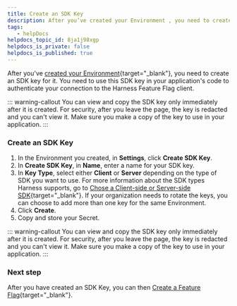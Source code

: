 ```yaml
---
title: Create an SDK Key
description: After you’ve created your Environment , you need to create an SDK key for it. You need to use this SDK key in your application’s code to authenticate your connection to the Harness Feature Flag clien…
tags: 
   - helpDocs
helpdocs_topic_id: 8ja1j98xgp
helpdocs_is_private: false
helpdocs_is_published: true
---
```


After you've [created your
Environment](create-an-environment.md){target="_blank"},
you need to create an SDK key for it. You need to use this SDK key in
your application's code to authenticate your connection to the Harness
Feature Flag client. 

::: warning-callout
You can view and copy the SDK key only immediately after it is created.
For security, after you leave the page, the key is redacted and you
can't view it. Make sure you make a copy of the key to use in your
application.
:::

### Create an SDK Key

1.  In the Environment you created, in **Settings**, click **Create SDK
    Key**.
2.  In **Create SDK Key**, in **Name**, enter a name for your SDK key.
3.  In **Key Type**, select either **Client** or **Server** depending on
    the type of SDK you want to use. For more information about the SDK
    types Harness supports, go to [Chose a Client-side or Server-side
    SDK](../sdk-overview/client-side-and-server-side-sdks.md){target="_blank"}.
    If your organization needs to rotate the keys, you can choose to add
    more than one key for the same Environment.
4.  Click **Create**.
5.  Copy and store your Secret.

::: warning-callout
You can view and copy the SDK key only immediately after it is created.
For security, after you leave the page, the key is redacted and you
can't view it. Make sure you make a copy of the key to use in your
application.
:::

### Next step

After you have created an SDK Key, you can then [Create a Feature
Flag](create-a-feature-flag.md){target="_blank"}.
